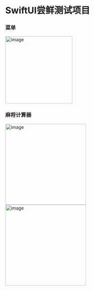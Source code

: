 # SwiftUI尝鲜测试项目

### 菜单

<img width="211" alt="image" src="[https://github.com/user-attachments/assets/1f649dd1-2e6f-49e0-b37b-125910e83542](https://github.com/user-attachments/assets/1f649dd1-2e6f-49e0-b37b-125910e83542)" />

### 麻将计算器

<img width="254" alt="image" src="[https://github.com/user-attachments/assets/75a58ebd-d6d2-4a76-8ab4-70caaee802a9](https://github.com/user-attachments/assets/75a58ebd-d6d2-4a76-8ab4-70caaee802a9)" />
<img width="254" alt="image" src="[https://github.com/user-attachments/assets/6a0e0737-fda7-474b-928a-ada815fa2909](https://github.com/user-attachments/assets/6a0e0737-fda7-474b-928a-ada815fa2909)" />
